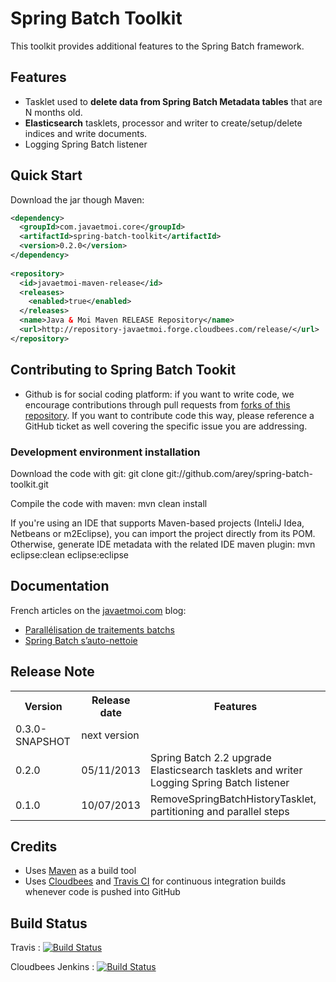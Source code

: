 # Spring Batch Toolkit #

This toolkit provides additional features to the Spring Batch framework.

## Features ##

* Tasklet used to **delete data from Spring Batch Metadata tables** that are N months old.
* **Elasticsearch** tasklets, processor and writer to create/setup/delete indices and write documents.
* Logging Spring Batch listener


## Quick Start ##

Download the jar though Maven:

```xml
<dependency>
  <groupId>com.javaetmoi.core</groupId>
  <artifactId>spring-batch-toolkit</artifactId>
  <version>0.2.0</version>
</dependency> 
       
<repository>
  <id>javaetmoi-maven-release</id>
  <releases>
    <enabled>true</enabled>
  </releases>
  <name>Java & Moi Maven RELEASE Repository</name>
  <url>http://repository-javaetmoi.forge.cloudbees.com/release/</url>
</repository>
```

## Contributing to Spring Batch Tookit ##

* Github is for social coding platform: if you want to write code, we encourage contributions through pull requests from [forks of this repository](http://help.github.com/forking/). If you want to contribute code this way, please reference a GitHub ticket as well covering the specific issue you are addressing.

### Development environment installation ###

Download the code with git:
git clone git://github.com/arey/spring-batch-toolkit.git

Compile the code with maven:
mvn clean install

If you're using an IDE that supports Maven-based projects (InteliJ Idea, Netbeans or m2Eclipse), you can import the project directly from its POM. 
Otherwise, generate IDE metadata with the related IDE maven plugin:
mvn eclipse:clean eclipse:eclipse

## Documentation ##

French articles on the [javaetmoi.com](http://javaetmoi.com) blog:

* [Parallélisation de traitements batchs](http://javaetmoi.com/2012/12/parallelisation-de-traitements-batchs/)
* [Spring Batch s’auto-nettoie](http://javaetmoi.com/2012/06/sprint-batch-sauto-nettoie/)


## Release Note ##

<table>
  <tr>
    <th>Version</th><th>Release date</th><th>Features</th>
  </tr>
<tr>
    <td>0.3.0-SNAPSHOT</td><td>next version</td><td></td>
  </tr>
  <tr>
    <td>0.2.0</td><td>05/11/2013</td><td>Spring Batch 2.2 upgrade<br>Elasticsearch tasklets and writer<br>Logging Spring Batch listener</td>
  </tr>
  <tr>
    <td>0.1.0</td><td>10/07/2013</td><td>RemoveSpringBatchHistoryTasklet, partitioning and parallel steps</td>
  </tr>
</table>

## Credits ##

* Uses [Maven](http://maven.apache.org/) as a build tool
* Uses [Cloudbees](http://www.cloudbees.com/foss) and [Travis CI](www.travis-ci.org) for continuous integration builds whenever code is pushed into GitHub

## Build Status ##

Travis : [![Build
Status](https://travis-ci.org/arey/spring-batch-toolkit.png?branch=master)](https://travis-ci.org/arey/spring-batch-toolkit)

Cloudbees Jenkins : [![Build
Status](https://javaetmoi.ci.cloudbees.com/job/spring-batch-toolkit/badge/icon)](https://javaetmoi.ci.cloudbees.com/job/spring-batch-toolkit/)

